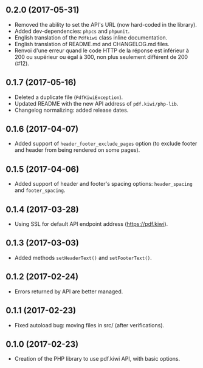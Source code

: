 ## 0.2.0 (2017-05-31)
- Removed the ability to set the API's URL (now hard-coded in the library).
- Added dev-dependencies: `phpcs` and `phpunit`.
- English translation of the `Pdfkiwi` class inline documentation.
- English translation of README.md and CHANGELOG.md files.
- Renvoi d'une erreur quand le code HTTP de la réponse est inférieur à 200 ou
  supérieur ou égal à 300, non plus seulement différent de 200 (#12).

## 0.1.7 (2017-05-16)
- Deleted a duplicate file (`PdfKiwiException`).
- Updated README with the new API address of `pdf.kiwi/php-lib`.
- Changelog normalizing: added release dates.

## 0.1.6 (2017-04-07)
- Added support of `header_footer_exclude_pages` option (to exclude footer and
  header from being rendered on some pages).

## 0.1.5 (2017-04-06)
- Added support of header and footer's spacing options: `header_spacing` and 
  `footer_spacing`.

## 0.1.4 (2017-03-28)
- Using SSL for default API endpoint address (https://pdf.kiwi).

## 0.1.3 (2017-03-03)
- Added methods `setHeaderText()` and `setFooterText()`.

## 0.1.2 (2017-02-24)
- Errors returned by API are better managed.

## 0.1.1 (2017-02-23)
- Fixed autoload bug: moving files in src/ (after verifications).

## 0.1.0 (2017-02-23)
- Creation of the PHP library to use pdf.kiwi API, with basic options.

